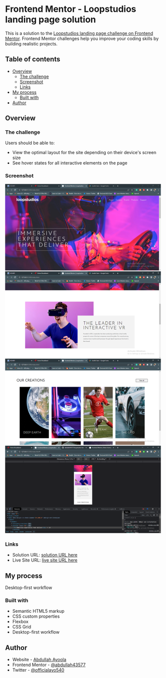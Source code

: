 # Frontend Mentor - Loopstudios landing page solution

This is a solution to the [Loopstudios landing page challenge on Frontend Mentor](https://www.frontendmentor.io/challenges/loopstudios-landing-page-N88J5Onjw). Frontend Mentor challenges help you improve your coding skills by building realistic projects.

## Table of contents

- [Overview](#overview)
  - [The challenge](#the-challenge)
  - [Screenshot](#screenshot)
  - [Links](#links)
- [My process](#my-process)
  - [Built with](#built-with)
- [Author](#author)

## Overview

### The challenge

Users should be able to:

- View the optimal layout for the site depending on their device's screen size
- See hover states for all interactive elements on the page

### Screenshot

![Screenshot of desktop](./design/Screenshot_13.png)
![Screenshot of desktop](./design/Screenshot_14.png)
![Screenshot of desktop](./design/Screenshot_15.png)
![Screenshot of mobile](./design/Screenshot_19.png)

### Links

- Solution URL: [solution URL here](https://www.frontendmentor.io/solutions/responsive-loop-studio-landing-page-built-using-html-css-and-js-D11PrQ4oC-)
- Live Site URL: [live site URL here](https://loopstudiospg.netlify.app/)

## My process

Desktop-first workflow

### Built with

- Semantic HTML5 markup
- CSS custom properties
- Flexbox
- CSS Grid
- Desktop-first workflow

## Author

- Website - [Abdullah Ayoola](https://github.com/abdullah43577)
- Frontend Mentor - [@abdullah43577](https://www.frontendmentor.io/profile/abdullah43577)
- Twitter - [@officialayo540](https://twitter.com/officialayo540)
